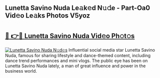 ## Lunetta Savino Nuda Le𝚊k𝚎d N𝚞𝚍e - Part-Oa0 Vid𝚎o Le𝚊ks Photos V5yoz

# <h2><a href="http://fbf1xrx.evod.top/?m=Lunetta+Savino+Nuda">🔗 👉🔴 Lunetta Savino Nuda Vid𝚎o Ph𝚘t𝚘s</a></h2>

[![Lunetta Savino Nuda N𝚞d𝚎s](https://i.imgur.com/8V9OHl7.gif)](http://fbf1xrx.evod.top/?m=Lunetta+Savino+Nuda)
Influential social media star Lunetta Savino Nuda, famous for sharing lifestyle and dance-themed content, including dance trend performances and mini vlogs. The public eye has been on Lunetta Savino Nuda lately, a man of great influence and power in the business world. 
